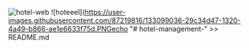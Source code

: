 ![hotel-web](https://user-images.githubusercontent.com/87219816/133098822-d9ac1d7a-9af4-47fa-bfda-5f6ce594747c.PNG)
![hoteeel](https://user-images.githubusercontent.com/87219816/133099036-29c34d47-1320-4a49-b866-ae1e6633f75d.PNGecho "# hotel-management-" >> README.md

